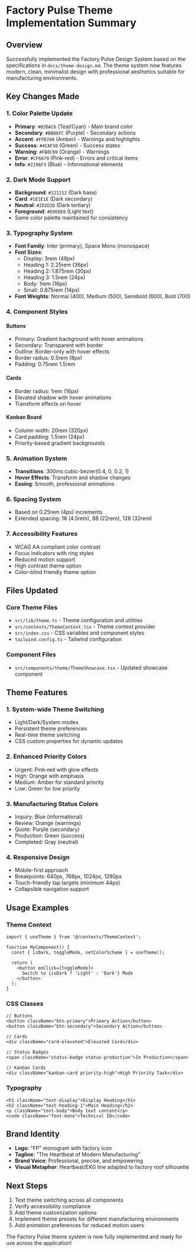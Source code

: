 # Factory Pulse Theme Implementation Summary

## Overview
Successfully implemented the Factory Pulse Design System based on the specifications in `docs/theme-design.md`. The theme system now features modern, clean, minimalist design with professional aesthetics suitable for manufacturing environments.

## Key Changes Made

### 1. Color Palette Update
- **Primary**: `#03DAC6` (Teal/Cyan) - Main brand color
- **Secondary**: `#BB86FC` (Purple) - Secondary actions  
- **Accent**: `#FFD740` (Amber) - Warnings and highlights
- **Success**: `#4CAF50` (Green) - Success states
- **Warning**: `#FB8C00` (Orange) - Warnings
- **Error**: `#CF6679` (Pink-red) - Errors and critical items
- **Info**: `#2196F3` (Blue) - Informational elements

### 2. Dark Mode Support
- **Background**: `#121212` (Dark base)
- **Card**: `#1E1E1E` (Dark secondary)
- **Neutral**: `#2D2D2D` (Dark tertiary)
- **Foreground**: `#E0E0E0` (Light text)
- Same color palette maintained for consistency

### 3. Typography System
- **Font Family**: Inter (primary), Space Mono (monospace)
- **Font Sizes**: 
  - Display: 3rem (48px)
  - Heading 1: 2.25rem (36px)
  - Heading 2: 1.875rem (30px)
  - Heading 3: 1.5rem (24px)
  - Body: 1rem (16px)
  - Small: 0.875rem (14px)
- **Font Weights**: Normal (400), Medium (500), Semibold (600), Bold (700)

### 4. Component Styles

#### Buttons
- Primary: Gradient background with hover animations
- Secondary: Transparent with border
- Outline: Border-only with hover effects
- Border radius: 0.5rem (8px)
- Padding: 0.75rem 1.5rem

#### Cards
- Border radius: 1rem (16px)
- Elevated shadow with hover animations
- Transform effects on hover

#### Kanban Board
- Column width: 20rem (320px)
- Card padding: 1.5rem (24px)
- Priority-based gradient backgrounds

### 5. Animation System
- **Transitions**: 300ms cubic-bezier(0.4, 0, 0.2, 1)
- **Hover Effects**: Transform and shadow changes
- **Easing**: Smooth, professional animations

### 6. Spacing System
- Based on 0.25rem (4px) increments
- Extended spacing: 18 (4.5rem), 88 (22rem), 128 (32rem)

### 7. Accessibility Features
- WCAG AA compliant color contrast
- Focus indicators with ring styles
- Reduced motion support
- High contrast theme option
- Color-blind friendly theme option

## Files Updated

### Core Theme Files
- `src/lib/theme.ts` - Theme configuration and utilities
- `src/contexts/ThemeContext.tsx` - Theme context provider
- `src/index.css` - CSS variables and component styles
- `tailwind.config.ts` - Tailwind configuration

### Component Files
- `src/components/theme/ThemeShowcase.tsx` - Updated showcase component

## Theme Features

### 1. System-wide Theme Switching
- Light/Dark/System modes
- Persistent theme preferences
- Real-time theme switching
- CSS custom properties for dynamic updates

### 2. Enhanced Priority Colors
- Urgent: Pink-red with glow effects
- High: Orange with emphasis
- Medium: Amber for standard priority
- Low: Green for low priority

### 3. Manufacturing Status Colors
- Inquiry: Blue (informational)
- Review: Orange (warnings)
- Quote: Purple (secondary)
- Production: Green (success)
- Completed: Gray (neutral)

### 4. Responsive Design
- Mobile-first approach
- Breakpoints: 640px, 768px, 1024px, 1280px
- Touch-friendly tap targets (minimum 44px)
- Collapsible navigation support

## Usage Examples

### Theme Context
```tsx
import { useTheme } from '@/contexts/ThemeContext';

function MyComponent() {
  const { isDark, toggleMode, setColorScheme } = useTheme();
  
  return (
    <button onClick={toggleMode}>
      Switch to {isDark ? 'Light' : 'Dark'} Mode
    </button>
  );
}
```

### CSS Classes
```tsx
// Buttons
<button className="btn-primary">Primary Action</button>
<button className="btn-secondary">Secondary Action</button>

// Cards
<div className="card-elevated">Elevated Card</div>

// Status Badges
<span className="status-badge status-production">In Production</span>

// Kanban Cards
<div className="kanban-card priority-high">High Priority Task</div>
```

### Typography
```tsx
<h1 className="text-display">Display Heading</h1>
<h2 className="text-heading-1">Main Heading</h2>
<p className="text-body">Body text content</p>
<code className="font-mono">Technical ID</code>
```

## Brand Identity
- **Logo**: "FP" monogram with factory icon
- **Tagline**: "The Heartbeat of Modern Manufacturing"
- **Brand Voice**: Professional, precise, and empowering
- **Visual Metaphor**: Heartbeat/EKG line adapted to factory roof silhouette

## Next Steps
1. Test theme switching across all components
2. Verify accessibility compliance
3. Add theme customization options
4. Implement theme presets for different manufacturing environments
5. Add animation preferences for reduced motion users

The Factory Pulse theme system is now fully implemented and ready for use across the application!